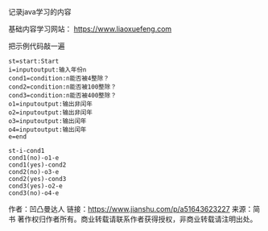 记录java学习的内容

基础内容学习网站：
https://www.liaoxuefeng.com

把示例代码敲一遍

```flow
st=start:Start
i=inputoutput:输入年份n
cond1=condition:n能否被4整除？
cond2=condition:n能否被100整除？
cond3=condition:n能否被400整除？
o1=inputoutput:输出非闰年
o2=inputoutput:输出非闰年
o3=inputoutput:输出闰年
o4=inputoutput:输出闰年
e=end

st-i-cond1
cond1(no)-o1-e
cond1(yes)-cond2
cond2(no)-o3-e
cond2(yes)-cond3
cond3(yes)-o2-e
cond3(no)-o4-e
```

作者：凹凸曼达人
链接：https://www.jianshu.com/p/a51643623227
来源：简书
著作权归作者所有。商业转载请联系作者获得授权，非商业转载请注明出处。


